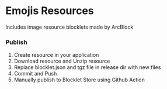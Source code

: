 # Emojis Resources

Includes image resource blocklets made by ArcBlock

### Publish
1. Create resource in your application
2. Download resource and Unzip resource
3. Replace blocklet.json and tgz file in release dir with new files
4. Commit and Push
5. Manually publish to Blocklet Store using Github Action
